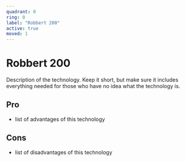 ```yaml
---
quadrant: 0
ring: 0
label: "Robbert 200"
active: true
moved: 1
---
```

# Robbert 200

Description of the technology. Keep it short, but make sure it includes everything needed for those who have no idea what the technology is.

## Pro
* list of advantages of this technology

## Cons
* list of disadvantages of this technology

